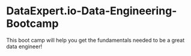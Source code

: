 # DataExpert.io-Data-Engineering-Bootcamp
This boot camp will help you get the fundamentals needed to be a great data engineer!
